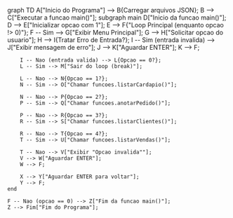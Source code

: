 
graph TD
    A["Inicio do Programa"] --> B{Carregar arquivos JSON};
    B --> C["Executar a funcao main()"];
    subgraph main
        D["Inicio da funcao main()"];
        D --> E["Inicializar opcao com 1"];
        E --> F{"Loop Principal (enquanto opcao !> 0)"};
        F -- Sim --> G["Exibir Menu Principal"];
        G --> H["Solicitar opcao do usuario"];
        H --> I{Tratar Erro de Entrada?};
        I -- Sim (entrada invalida) --> J["Exibir mensagem de erro"];
        J --> K["Aguardar ENTER"];
        K --> F;

        I -- Nao (entrada valida) --> L{Opcao == 0?};
        L -- Sim --> M["Sair do loop (break)"];

        L -- Nao --> N{Opcao == 1?};
        N -- Sim --> O["Chamar funcoes.listarCardapio()"];

        N -- Nao --> P{Opcao == 2?};
        P -- Sim --> Q["Chamar funcoes.anotarPedido()"];

        P -- Nao --> R{Opcao == 3?};
        R -- Sim --> S["Chamar funcoes.listarClientes()"];

        R -- Nao --> T{Opcao == 4?};
        T -- Sim --> U["Chamar funcoes.listarVendas()"];

        T -- Nao --> V["Exibir "Opcao invalida""];
        V --> W["Aguardar ENTER"];
        W --> F;

        X --> Y["Aguardar ENTER para voltar"];
        Y --> F;
    end

    F -- Nao (opcao == 0) --> Z["Fim da funcao main()"];
    Z --> Fim["Fim do Programa"];
